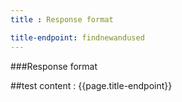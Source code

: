 ```yaml
---
title : Response format

title-endpoint: findnewandused
---
```


###Response format

##test content : {{page.title-endpoint}} 
